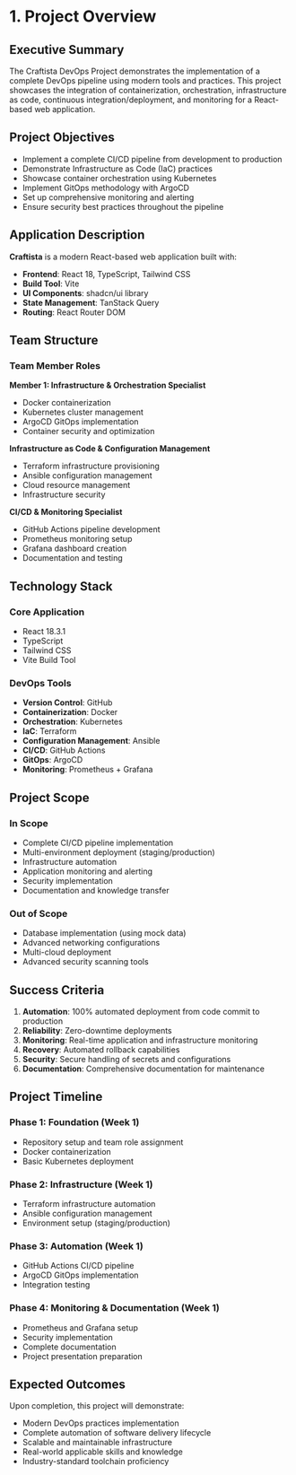 
# 1. Project Overview

## Executive Summary

The Craftista DevOps Project demonstrates the implementation of a complete DevOps pipeline using modern tools and practices. This project showcases the integration of containerization, orchestration, infrastructure as code, continuous integration/deployment, and monitoring for a React-based web application.

## Project Objectives

- Implement a complete CI/CD pipeline from development to production
- Demonstrate Infrastructure as Code (IaC) practices
- Showcase container orchestration using Kubernetes
- Implement GitOps methodology with ArgoCD
- Set up comprehensive monitoring and alerting
- Ensure security best practices throughout the pipeline

## Application Description

**Craftista** is a modern React-based web application built with:
- **Frontend**: React 18, TypeScript, Tailwind CSS
- **Build Tool**: Vite
- **UI Components**: shadcn/ui library
- **State Management**: TanStack Query
- **Routing**: React Router DOM

## Team Structure

### Team Member Roles

**Member 1: Infrastructure & Orchestration Specialist**
- Docker containerization
- Kubernetes cluster management
- ArgoCD GitOps implementation
- Container security and optimization

**Infrastructure as Code & Configuration Management**
- Terraform infrastructure provisioning
- Ansible configuration management
- Cloud resource management
- Infrastructure security

**CI/CD & Monitoring Specialist**
- GitHub Actions pipeline development
- Prometheus monitoring setup
- Grafana dashboard creation
- Documentation and testing

## Technology Stack

### Core Application
- React 18.3.1
- TypeScript
- Tailwind CSS
- Vite Build Tool

### DevOps Tools
- **Version Control**: GitHub
- **Containerization**: Docker
- **Orchestration**: Kubernetes
- **IaC**: Terraform
- **Configuration Management**: Ansible
- **CI/CD**: GitHub Actions
- **GitOps**: ArgoCD
- **Monitoring**: Prometheus + Grafana

## Project Scope

### In Scope
- Complete CI/CD pipeline implementation
- Multi-environment deployment (staging/production)
- Infrastructure automation
- Application monitoring and alerting
- Security implementation
- Documentation and knowledge transfer

### Out of Scope
- Database implementation (using mock data)
- Advanced networking configurations
- Multi-cloud deployment
- Advanced security scanning tools

## Success Criteria

1. **Automation**: 100% automated deployment from code commit to production
2. **Reliability**: Zero-downtime deployments
3. **Monitoring**: Real-time application and infrastructure monitoring
4. **Recovery**: Automated rollback capabilities
5. **Security**: Secure handling of secrets and configurations
6. **Documentation**: Comprehensive documentation for maintenance

## Project Timeline

### Phase 1: Foundation (Week 1)
- Repository setup and team role assignment
- Docker containerization
- Basic Kubernetes deployment

### Phase 2: Infrastructure (Week 1)
- Terraform infrastructure automation
- Ansible configuration management
- Environment setup (staging/production)

### Phase 3: Automation (Week 1)
- GitHub Actions CI/CD pipeline
- ArgoCD GitOps implementation
- Integration testing

### Phase 4: Monitoring & Documentation (Week 1)
- Prometheus and Grafana setup
- Security implementation
- Complete documentation
- Project presentation preparation

## Expected Outcomes

Upon completion, this project will demonstrate:
- Modern DevOps practices implementation
- Complete automation of software delivery lifecycle
- Scalable and maintainable infrastructure
- Real-world applicable skills and knowledge
- Industry-standard toolchain proficiency
